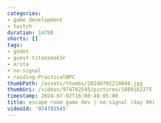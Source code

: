 ```yaml
---
categories:
- game development
- twitch
duration: 14798
shorts: []
tags:
- godot
- guest-titanseek3r
- krita
- no-signal
- raiding-PracticalNPC
thumbPath: /assets/thumbs/20240702210048.jpg
thumbUri: /videos/974782545/pictures/1889162275
timestamp: 2024-07-02T16:00:48-05:00
title: escape room game dev | no signal (day 99)
videoId: '974782545'
---
```

